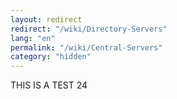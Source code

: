 ```yaml
---
layout: redirect
redirect: "/wiki/Directory-Servers"
lang: "en"
permalink: "/wiki/Central-Servers"
category: "hidden"
---
```

THIS IS A TEST 24
